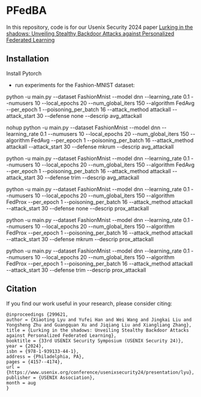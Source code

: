 # PFedBA
In this repository, code is for our Usenix Security 2024 paper [Lurking in the shadows: Unveiling Stealthy Backdoor Attacks against Personalized Federated Learning](https://www.usenix.org/conference/usenixsecurity24/presentation/lyu)

## Installation
Install Pytorch

- run experiments for the Fashion-MNIST dataset:
  
python -u main.py --dataset FashionMnist --model dnn --learning_rate 0.1 --numusers 10 --local_epochs 20 --num_global_iters 150 --algorithm FedAvg --per_epoch 1 --poisoning_per_batch 16 --attack_method attackall --attack_start 30 --defense none --descrip avg_attackall

nohup python -u main.py --dataset FashionMnist --model dnn --learning_rate 0.1 --numusers 10 --local_epochs 20 --num_global_iters 150 --algorithm FedAvg --per_epoch 1 --poisoning_per_batch 16 --attack_method attackall --attack_start 30 --defense mkrum --descrip avg_attackall 

python -u main.py --dataset FashionMnist --model dnn --learning_rate 0.1 --numusers 10 --local_epochs 20 --num_global_iters 150 --algorithm FedAvg --per_epoch 1 --poisoning_per_batch 16 --attack_method attackall --attack_start 30 --defense trim --descrip avg_attackall 

python -u main.py --dataset FashionMnist --model dnn --learning_rate 0.1 --numusers 10 --local_epochs 20 --num_global_iters 150 --algorithm FedProx --per_epoch 1 --poisoning_per_batch 16 --attack_method attackall --attack_start 30 --defense none --descrip prox_attackall 

python -u main.py --dataset FashionMnist --model dnn --learning_rate 0.1 --numusers 10 --local_epochs 20 --num_global_iters 150 --algorithm FedProx --per_epoch 1 --poisoning_per_batch 16 --attack_method attackall --attack_start 30 --defense mkrum --descrip prox_attackall

python -u main.py --dataset FashionMnist --model dnn --learning_rate 0.1 --numusers 10 --local_epochs 20 --num_global_iters 150 --algorithm FedProx --per_epoch 1 --poisoning_per_batch 16 --attack_method attackall --attack_start 30 --defense trim --descrip prox_attackall

## Citation
If you find our work useful in your research, please consider citing:
```
@inproceedings {299621,
author = {Xiaoting Lyu and Yufei Han and Wei Wang and Jingkai Liu and Yongsheng Zhu and Guangquan Xu and Jiqiang Liu and Xiangliang Zhang},
title = {Lurking in the shadows: Unveiling Stealthy Backdoor Attacks against Personalized Federated Learning},
booktitle = {33rd USENIX Security Symposium (USENIX Security 24)},
year = {2024},
isbn = {978-1-939133-44-1},
address = {Philadelphia, PA},
pages = {4157--4174},
url = {https://www.usenix.org/conference/usenixsecurity24/presentation/lyu},
publisher = {USENIX Association},
month = aug
}
```
